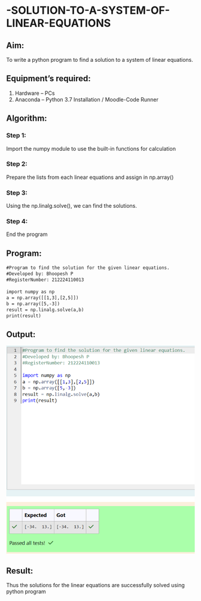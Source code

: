 # -SOLUTION-TO-A-SYSTEM-OF-LINEAR-EQUATIONS
## Aim:
To write a python program to find a solution to a system of linear equations.
## Equipment’s required:
1. 	Hardware – PCs
2. 	Anaconda – Python 3.7 Installation / Moodle-Code Runner
## Algorithm:
### Step 1: 
Import the numpy module to use the built-in functions for calculation
### Step 2: 
Prepare the lists from each linear equations and assign in np.array()
### Step 3: 
Using the np.linalg.solve(), we can find the solutions.
### Step 4: 
End the program
## Program:
```
#Program to find the solution for the given linear equations.
#Developed by: Bhoopesh P
#RegisterNumber: 212224110013

import numpy as np
a = np.array([[1,3],[2,5]])
b = np.array([5,-3])
result = np.linalg.solve(a,b)
print(result)
```


## Output:
![Output](Screenshot%202025-03-13%20133801.png)

## Result: 
Thus the solutions for the linear equations are successfully solved using python program

